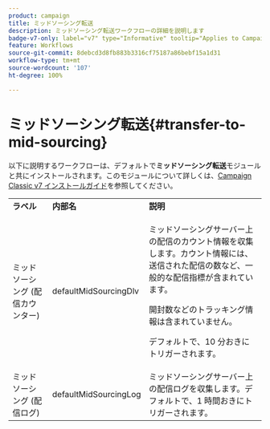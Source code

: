 ```yaml
---
product: campaign
title: ミッドソーシング転送
description: ミッドソーシング転送ワークフローの詳細を説明します
badge-v7-only: label="v7" type="Informative" tooltip="Applies to Campaign Classic v7 only"
feature: Workflows
source-git-commit: 8debcd3d8fb883b3316cf75187a86bebf15a1d31
workflow-type: tm+mt
source-wordcount: '107'
ht-degree: 100%

---
```



# ミッドソーシング転送{#transfer-to-mid-sourcing}



以下に説明するワークフローは、デフォルトで&#x200B;**ミッドソーシング転送**&#x200B;モジュールと共にインストールされます。このモジュールについて詳しくは、[Campaign Classic v7 インストールガイド](../../installation/using/mid-sourcing-deployment.md)を参照してください。

<table> 
 <tbody> 
  <tr> 
   <td> <strong>ラベル</strong><br /> </td> 
   <td> <strong>内部名</strong><br /> </td> 
   <td> <strong>説明</strong><br /> </td> 
  </tr> 
  <tr> 
   <td> <span class="uicontrol">ミッドソーシング (配信カウンター)</span> <br /> </td> 
   <td> <span class="uicontrol">defaultMidSourcingDlv</span> <br /> </td> 
   <td> <p>ミッドソーシングサーバー上の配信のカウント情報を収集します。カウント情報には、送信された配信の数など、一般的な配信指標が含まれています。</p> <p>開封数などのトラッキング情報は含まれていません。</p> <p>デフォルトで、10 分おきにトリガーされます。</p> </td> 
  </tr> 
  <tr> 
   <td> <span class="uicontrol">ミッドソーシング (配信ログ)</span> <br /> </td> 
   <td> <span class="uicontrol">defaultMidSourcingLog</span> <br /> </td> 
   <td> ミッドソーシングサーバー上の配信ログを収集します。デフォルトで、1 時間おきにトリガーされます。<br /> </td> 
  </tr> 
 </tbody> 
</table>

